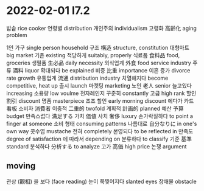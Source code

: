 # 2022-02-01 l7.2

밥솥 rice cooker
연령별 distribution
개인주의 individualism
고령화 高齡化 aging problem

1인 가구 single person household
구조 構造 structure, constitution
대형마트 big market
기존 existing
적당하게 suitably, properly
식료품 食料品 food, groceries
생필품 生必品 daily necessity
외식업계 外食 food service industry
주류 酒料 liquor
확대되다 be explained
비증 比重 importance 
이혼 증가 divorce rate growth
유퉁업계 流通 distribution industry
치열해지다  become competitive, heat up
출시 launch
마켓팅 marketing
노인 老人 senior
늘고있다 increasing
소용량 low voulme
전자례인지
꾸준히 constantly
고급 high rank
할인 割引 discount
명품 masterpiece
조조 할인 early morning discount
에다가 카드 看板
소비자 消費者
이중적 二重的 twofold
계획적 計画的 planned
예산 予算 budget
만족스럽다 満足する
가치 価値
사치 奢侈 luxury
손가락질하다 to point a finger at someone
소비 형태 consuming patterns
나름대로 自分なりに in one's own way
콧수엽 mustache
전혀 completely
본영되다 to be reflected in
만족도 degree of satisfaction
에 따라서 depending on
분류하다 to classify
기준 基準 standard
분석하다 分析する to analyze
고가 高価 high price
논쟁 argument

## moving

관상 (觀相) 을 보다 (face reading)
눈이 쭉찢어지다 slanted eyes
장애물 obstacle
